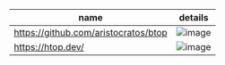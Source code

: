 |name|details|
|-|-|
|https://github.com/aristocratos/btop|![image](https://github.com/user-attachments/assets/2a9c644c-aa50-4d99-ab8f-35ad5f12b773)|
|https://htop.dev/|![image](https://github.com/user-attachments/assets/686ee654-3009-42fe-a30c-c7d556cfd89c)|
